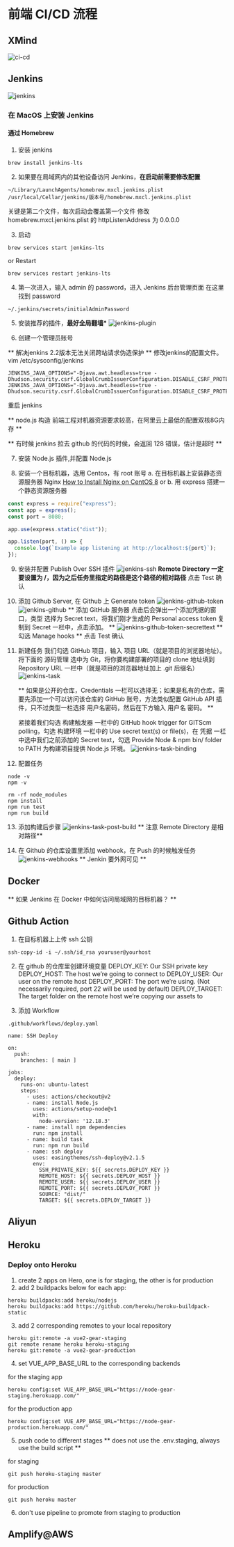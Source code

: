 # 前端 CI/CD 流程

## XMind
![ci-cd](./ci-cd.png)


## Jenkins

![jenkins](./jenkins.png)

### 在 MacOS 上安装 Jenkins

#### 通过 Homebrew

1. 安装 jenkins

```
brew install jenkins-lts
```

2. 如果要在局域网内的其他设备访问 Jenkins，**在启动前需要修改配置**

```
~/Library/LaunchAgents/homebrew.mxcl.jenkins.plist
/usr/local/Cellar/jenkins/版本号/homebrew.mxcl.jenkins.plist
```

关键是第二个文件，每次启动会覆盖第一个文件
修改 homebrew.mxcl.jenkins.plist 的 httpListenAddress 为 0.0.0.0

3. 启动

```
brew services start jenkins-lts
```

or Restart

```
brew services restart jenkins-lts
```

4. 第一次进入，输入 admin 的 password，进入 Jenkins 后台管理页面
   在这里找到 password

```
~/.jenkins/secrets/initialAdminPassword
```

5. 安装推荐的插件，**最好全局翻墙\***
   ![jenkins-plugin](./jenkins-plugin.png)

6. 创建一个管理员账号

** 解决jenkins 2.2版本无法关闭跨站请求伪造保护 **
修改jenkins的配置文件。vim /etc/sysconfig/jenkins
```
JENKINS_JAVA_OPTIONS="-Djava.awt.headless=true -Dhudson.security.csrf.GlobalCrumbIssuerConfiguration.DISABLE_CSRF_PROTECTION=true"
JENKINS_JAVA_OPTIONS="-Djava.awt.headless=true -Dhudson.security.csrf.GlobalCrumbIssuerConfiguration.DISABLE_CSRF_PROTECTION=true"
```
重启 jenkins

** node.js 构造 前端工程对机器资源要求较高，在阿里云上最低的配置双核8G内存 **

** 有时候 jenkins 拉去 github 的代码的时侯，会返回 128 错误，估计是超时 **

7. 安装 Node.js 插件,并配置 Node.js

8. 安装一个目标机器，选用 Centos，有 root 账号
   a. 在目标机器上安装静态资源服务器 Nginx
   [How to Install Nginx on CentOS 8](https://www.digitalocean.com/community/tutorials/how-to-install-nginx-on-centos-8)
   or b. 用 express 搭建一个静态资源服务器

```javascript
const express = require("express");
const app = express();
const port = 8080;

app.use(express.static("dist"));

app.listen(port, () => {
  console.log(`Example app listening at http://localhost:${port}`);
});
```

9. 安装并配置 Publish Over SSH 插件
   ![jenkins-ssh](./jenkins-ssh.png)
   **Remote Directory 一定要设置为 /，因为之后任务里指定的路径是这个路径的相对路径**
   点击 Test 确认

10. 添加 Github Server, 在 Github 上 Generate token
    ![jenkins-github-token](./jenkins-github-token.jpg)
    ![jenkins-github](./jenkins-github.png)
    ** 添加 GitHub 服务器
    点击后会弹出一个添加凭据的窗口，类型 选择为 Secret text，将我们刚才生成的 Personal access token 复制到 Secret 一栏中，点击添加。 **
    ![jenkins-github-token-secrettext](./jenkins-github-token-secrettext.jpg)
    ** 勾选 Manage hooks **
    点击 Test 确认

11. 新建任务
    我们勾选 GitHub 项目，输入 项目 URL（就是项目的浏览器地址）。将下面的 源码管理 选中为 Git，将你要构建部署的项目的 clone 地址填到 Repository URL 一栏中（就是项目的浏览器地址加上 .git 后缀名）
    ![jenkins-task](./jenkins-task.jpg)

    ** 如果是公开的仓库，Credentials 一栏可以选择无；如果是私有的仓库，需要先添加一个可以访问该仓库的 GitHub 账号，方法类似配置 GitHub API 插件，只不过类型一栏选择 用户名密码，然后在下方输入 用户名 密码。 **

    紧接着我们勾选 构建触发器 一栏中的 GitHub hook trigger for GITScm polling，勾选 构建环境 一栏中的 Use secret text(s) or file(s)，在 凭据 一栏中选中我们之前添加的 Secret text，勾选 Provide Node & npm bin/ folder to PATH 为构建项目提供 Node.js 环境。
    ![jenkins-task-binding](./jenkins-task-binding.jpg)

12. 配置任务

```
node -v
npm -v

rm -rf node_modules
npm install
npm run test
npm run build
```

13. 添加构建后步骤
    ![jenkins-task-post-build](./jenkins-task-post-build.png)
    ** 注意 Remote Directory 是相对路径**

14. 在 Github 的仓库设置里添加 webhook，在 Push 的时候触发任务
    ![jenkins-webhooks](./jenkins-webhooks.png)
    ** Jenkin 要外网可见 **

## Docker

** 如果 Jenkins 在 Docker 中如何访问局域网的目标机器？ **

## Github Action

1. 在目标机器上上传 ssh 公钥

```
ssh-copy-id -i ~/.ssh/id_rsa youruser@yourhost
```

2. 在 github 的仓库里创建环境变量
   DEPLOY_KEY: Our SSH private key
   DEPLOY_HOST: The host we’re going to connect to
   DEPLOY_USER: Our user on the remote host
   DEPLOY_PORT: The port we’re using. (Not necessarily required, port 22 will be used by default)
   DEPLOY_TARGET: The target folder on the remote host we’re copying our assets to

3. 添加 Workflow

```
.github/workflows/deploy.yaml
```

```
name: SSH Deploy

on:
  push:
    branches: [ main ]

jobs:
  deploy:
    runs-on: ubuntu-latest
    steps:
      - uses: actions/checkout@v2
      - name: install Node.js
        uses: actions/setup-node@v1
        with:
          node-version: '12.18.3'
      - name: install npm dependencies
        run: npm install
      - name: build task
        run: npm run build
      - name: ssh deploy
        uses: easingthemes/ssh-deploy@v2.1.5
        env:
          SSH_PRIVATE_KEY: ${{ secrets.DEPLOY_KEY }}
          REMOTE_HOST: ${{ secrets.DEPLOY_HOST }}
          REMOTE_USER: ${{ secrets.DEPLOY_USER }}
          REMOTE_PORT: ${{ secrets.DEPLOY_PORT }}
          SOURCE: "dist/"
          TARGET: ${{ secrets.DEPLOY_TARGET }}
```

## Aliyun

## Heroku

### Deploy onto Heroku

1. create 2 apps on Hero, one is for staging, the other is for production
2. add 2 buildpacks below for each app:

```
heroku buildpacks:add heroku/nodejs
heroku buildpacks:add https://github.com/heroku/heroku-buildpack-static
```

3. add 2 corresponding remotes to your local repository

```
heroku git:remote -a vue2-gear-staging
git remote rename heroku heroku-staging
heroku git:remote -a vue2-gear-production
```

4. set VUE_APP_BASE_URL to the corresponding backends

for the staging app

```
heroku config:set VUE_APP_BASE_URL="https://node-gear-staging.herokuapp.com/"
```

for the production app

```
heroku config:set VUE_APP_BASE_URL="https://node-gear-production.herokuapp.com/"
```

5. push code to different stages
   ** does not use the .env.staging, always use the build script **

for staging

```
git push heroku-staging master
```

for production

```
git push heroku master
```

6. don't use pipeline to promote from staging to production

## Amplify@AWS

